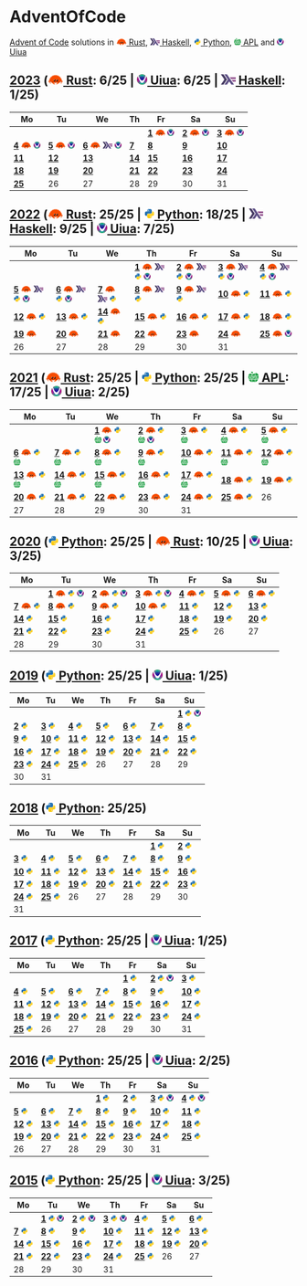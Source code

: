 # AdventOfCode
[Advent of Code](https://adventofcode.com/) solutions in [<img height=12 src=".assets/rs.svg"> Rust](Rust), [<img height=12 src=".assets/hs.svg"> Haskell](Haskell), [<img height=12 src=".assets/py.svg"> Python](Python), [<img height=12 src=".assets/apl.svg"> APL](APL) and [<img height=12 src=".assets/ua.png"> Uiua](Uiua)

## [2023](https://adventofcode.com/2023) ([<img height=18 src=".assets/rs.svg"> Rust](Rust/2023): 6/25 | [<img height=18 src=".assets/ua.png"> Uiua](Uiua/2023): 6/25 | [<img height=18 src=".assets/hs.svg"> Haskell](Haskell/2023): 1/25)
|Mo|Tu|We|Th|Fr|Sa|Su|
|-|-|-|-|-|-|-|
|||||[**1**](https://adventofcode.com/2023/day/1) [<img height=12 src=".assets/rs.svg">](Rust/2023/01.rs "Rust solution for 2023/01") [<img height=12 src=".assets/ua.png">](https://uiua.org/pad?src=JmZ3YSAiLi4vbGliLnVhIiAiTG9hZCDihpAgJnNjIgomaSAiLi4vbGliLnVhIiAiTG9hZCIKCk51bXMg4oaQIHsib25lIiAidHdvIiAidGhyZWUiICJmb3VyIiAiZml2ZSIKICAgICAgICAic2l4IiAic2V2ZW4iICJlaWdodCIgIm5pbmUifQpEaWdpdHMg4oaQICtAMeKHoTkKRmluZCDihpAgLysgw5crMeKHoTkg4omh4oqQ4oyVCkV4dHJhY3Qg4oaQICvDlzEwIOKIqeKKouKKg-KImOKHjCDilr3iiaAwLgoK4o2Y4oqfLysg4oqcKOKKnyDiiKlFeHRyYWN0IOKKg-KGpeKImCDiiKlGaW5kIERpZ2l0cyxOdW1zwqQp4omgQFxuLgo= "Uiua solution for 2023/01")|[**2**](https://adventofcode.com/2023/day/2) [<img height=12 src=".assets/rs.svg">](Rust/2023/02.rs "Rust solution for 2023/02") [<img height=12 src=".assets/ua.png">](https://uiua.org/pad?src=JmZ3YSAiLi4vbGliLnVhIiAiTG9hZCDihpAgJnNjIgomaSAiLi4vbGliLnVhIiAiTG9hZCIKCkNvbG9ycyDihpAgeyJyZWQiICJncmVlbiIgImJsdWUifQpQYXJzZUNvdW50IOKGkCDiipfiiplDb2xvcnMg4oqZ4oqQcGFyc2Ug4o2Y4oqf4oeMIOKKnOKWoeKJoEAgLgpQYXJzZVJvdW5kIOKGkCAvK-KKnCjDl-KsmjDihq_CpDPijZjiippQYXJzZUNvdW50KeKJoEAsLgpQYXJzZUdhbWUg4oaQIOKKnFBhcnNlUm91bmTiiaBAOy4g4oaYKzLiipdAOi4KCuKKnCgv4oalUGFyc2VHYW1lKeKJoEBcbi4K4oipLysg4oqDL8OXKMOXKzHih6Hip7suL8OX4omkMTJfMTNfMTQp4o2JCg== "Uiua solution for 2023/02")|[**3**](https://adventofcode.com/2023/day/3) [<img height=12 src=".assets/rs.svg">](Rust/2023/03.rs "Rust solution for 2023/03") [<img height=12 src=".assets/ua.png">](https://uiua.org/pad?src=JmZ3YSAiLi4vbGliLnVhIiAiTG9hZCDihpAgJnNjIgomaSAiLi4vbGliLnVhIiAiTG9hZCIKCk51bXMg4oaQICgKICDiiIo6K0Aw4oehMTAKICDDl8Ks4qyaMOKGuzBfwq8xLi4KICDDl-KNnOKZrVwrCikKU3ltYm9scyDihpAgw5fiioMo4omgQC4pKD0wTnVtcykKR2VhcnMg4oaQID1AKgpOZWlnaGJvcnMg4oaQIOKJoSjDl-KsmjDihrsp4piHMS0x4oehM18z4oipwqQKQSDihpAgKAogIE5laWdoYm9ycyDiioNTeW1ib2xzIE51bXMKICDiio_iip3ima0v4oalCikKQiDihpAgKAogIE5laWdoYm9ycyDiioNOdW1zIEdlYXJzCiAg4piHMeKNiQogIOKsmjDiiaEo4pa9PTLip7su4pa94omgMC7iip0pCiAg4omhL8OX4omh4oqP4oqZwqQKKQoK4oqDKOKKnOKImOKJoEBcbi4pKOKKgjDiiaFwYXJzZeKZrSByZWdleCAiXFxkKyIpCuKIqS8rIOKKg0IgQQo= "Uiua solution for 2023/03")|
|[**4**](https://adventofcode.com/2023/day/4) [<img height=12 src=".assets/rs.svg">](Rust/2023/04.rs "Rust solution for 2023/04") [<img height=12 src=".assets/ua.png">](https://uiua.org/pad?src=JmZ3YSAiLi4vbGliLnVhIiAiTG9hZCDihpAgJnNjIgomaSAiLi4vbGliLnVhIiAiTG9hZCIKClBhcnNlQ2FyZCDihpAg4oip4oqU4o2Y4oqfIOKKnCjilqHiipxwYXJzZeKJoEAgLiniiaBAfC4g4oaYKzLiipdAOi4KTWF0Y2hlcyDihpAg4qe74pa94oiKLApQb2ludHMg4oaQIOKMiuKBv-KKmTItMQpXaW5NYXRyaXgg4oaQIOKsmjDiiaEo4oqCMeKKguKIqeKGr-KKmSgw4oqZMSkpIOKHoeKnuy7iioIwCkEg4oaQIC8r4omhUG9pbnRzCkIg4oaQIOKKojsg4o2l4oqD4oiYKC8rw5cp4qe7LiDiioPiiJgowqziiqIpIFdpbk1hdHJpeAoK4oqDQiBBIOKKnChNYXRjaGVzIFBhcnNlQ2FyZCniiaBAXG4uCg== "Uiua solution for 2023/04")|[**5**](https://adventofcode.com/2023/day/5) [<img height=12 src=".assets/rs.svg">](Rust/2023/05.rs "Rust solution for 2023/05") [<img height=12 src=".assets/ua.png">](https://uiua.org/pad?src=JmZ3YSAiLi4vbGliLnVhIiAiTG9hZCDihpAgJnNjIgomaSAiLi4vbGliLnVhIiAiTG9hZCIKClBhcnNlU2VlZHMg4oaQIOKJoXBhcnNl4oaYMeKKnOKWoeKJoEAgLuKKlOKKogpQYXJzZVJhbmdlTWFwIOKGkCDijZzijZhb4oqZ4oqZ4oiYXeKKgygtOnzii4XiiJh84ouFKyniipxwYXJzZeKJoEAgLgpQYXJzZU1hcHMg4oaQIOKJoSjilqHiiaHiipBQYXJzZVJhbmdlTWFw4oaYMeKKnOKWoeKJoEBcbi7iipQpIOKGmDEKQ29udGFpbnMg4oaQIOKJjTFfMOKJpApGaW5kUmFuZ2VNYXAg4oaQIOKKouKKmuKKguKKmTEg4omhQ29udGFpbnMg4oqZ4o2c4o2JKOKGmDEpCk1hcE51bSDihpAgK-KKoeKKg0ZpbmRSYW5nZU1hcCjiioLiipkw4oqi4o2JOikKU2VlZFJhbmdlcyDihpAg4o2cKOKNmOKKn-KNiSniioPiiJgrIOKGr8KvMV8yCkludGVyc2VjdCDihpAg4oqf4oqTL-KGpS_ihqfijZziip_ijYkKSXNFbXB0eSDihpAgL-KJpApTcGxpdEF0IOKGkCDiioMo4oan4oqC4oieKSjihqXiioI6wq_iiJ4pCk1hcFNlZWRSYW5nZSDihpAgKAogIMKkK-KKmSjiipniip8gOuKKmUludGVyc2VjdCDiiKlTcGxpdEF0IOKKmSwpIOKNmFviipniipniiJhdOgogIOKIqSjilr3CrOKJoUlzRW1wdHkuKQopCkZsYXRNYXBTZWVkUmFuZ2VzIOKGkCA74oinKOKKg-KLheKImCjiiKniioLiipk6Ok1hcFNlZWRSYW5nZSkpIOKKmeKKmSgu4oavMF8yW10pCk1hcFNlZWRSYW5nZXMg4oaQIOKKguKIpyjiipniioJGbGF0TWFwU2VlZFJhbmdlczopIDriipniipko4oavMF8yW10pCkEg4oaQIC_ihqfiiaEo4oinKE1hcE51bTriipQpOikg4oqZwqQKQiDihpAgL-KGp-KKouKNiSDiiKcoTWFwU2VlZFJhbmdlczriipQpIDpTZWVkUmFuZ2VzCgriioNCIEEg4oqDUGFyc2VTZWVkcyBQYXJzZU1hcHMg4oqc4pahwqzijJUiXG5cbiIuCg== "Uiua solution for 2023/05")|[**6**](https://adventofcode.com/2023/day/6) [<img height=12 src=".assets/rs.svg">](Rust/2023/06.rs "Rust solution for 2023/06") [<img height=12 src=".assets/hs.svg">](Haskell/2023/06.hs "Haskell solution for 2023/06") [<img height=12 src=".assets/ua.png">](https://uiua.org/pad?src=JmZ3YSAiLi4vbGliLnVhIiAiTG9hZCDihpAgJnNjIgomaSAiLi4vbGliLnVhIiAiTG9hZCIKClNvbHZlIOKGkCAoCiAg4o2Y4oqf4oeMCiAgLeKKkyjDlzR84oG_Mi4pCiAg4oqD4oiYKOKMiuKImikKICA94oG_MiwKICAr4oqDLSjil78yKysrMSkKKQoK4oqcKOKKnHBhcnNl4omgQCAu4oaYKzHiipdAOi4p4omgQFxuLgriioMoU29sdmUg4omhLyhwYXJzZeKKguKIqeKNmHBhcnNlKSkgKC_Dl-KJoVNvbHZl4o2JKQo= "Uiua solution for 2023/06")|[**7**](https://adventofcode.com/2023/day/7)|[**8**](https://adventofcode.com/2023/day/8)|[**9**](https://adventofcode.com/2023/day/9)|[**10**](https://adventofcode.com/2023/day/10)|
|[**11**](https://adventofcode.com/2023/day/11)|[**12**](https://adventofcode.com/2023/day/12)|[**13**](https://adventofcode.com/2023/day/13)|[**14**](https://adventofcode.com/2023/day/14)|[**15**](https://adventofcode.com/2023/day/15)|[**16**](https://adventofcode.com/2023/day/16)|[**17**](https://adventofcode.com/2023/day/17)|
|[**18**](https://adventofcode.com/2023/day/18)|[**19**](https://adventofcode.com/2023/day/19)|[**20**](https://adventofcode.com/2023/day/20)|[**21**](https://adventofcode.com/2023/day/21)|[**22**](https://adventofcode.com/2023/day/22)|[**23**](https://adventofcode.com/2023/day/23)|[**24**](https://adventofcode.com/2023/day/24)|
|[**25**](https://adventofcode.com/2023/day/25)|26|27|28|29|30|31|

## [2022](https://adventofcode.com/2022) ([<img height=18 src=".assets/rs.svg"> Rust](Rust/2022): 25/25 | [<img height=18 src=".assets/py.svg"> Python](Python/2022): 18/25 | [<img height=18 src=".assets/hs.svg"> Haskell](Haskell/2022): 9/25 | [<img height=18 src=".assets/ua.png"> Uiua](Uiua/2022): 7/25)
|Mo|Tu|We|Th|Fr|Sa|Su|
|-|-|-|-|-|-|-|
||||[**1**](https://adventofcode.com/2022/day/1) [<img height=12 src=".assets/rs.svg">](Rust/2022/01.rs "Rust solution for 2022/01") [<img height=12 src=".assets/hs.svg">](Haskell/2022/01.hs "Haskell solution for 2022/01") [<img height=12 src=".assets/py.svg">](Python/2022/01.py "Python solution for 2022/01") [<img height=12 src=".assets/ua.png">](https://uiua.org/pad?src=JmZ3YSAiLi4vbGliLnVhIiAiTG9hZCDihpAgJnNjIgomaSAiLi4vbGliLnVhIiAiTG9hZCIKCuKKnCgvK-KKnHBhcnNl4omgQFxuLiniiaEv4oal4perMuKKgjox4omgQFxuLgrihpkz4oqP4o2WLgriioMvK-KKogo= "Uiua solution for 2022/01")|[**2**](https://adventofcode.com/2022/day/2) [<img height=12 src=".assets/rs.svg">](Rust/2022/02.rs "Rust solution for 2022/02") [<img height=12 src=".assets/hs.svg">](Haskell/2022/02.hs "Haskell solution for 2022/02") [<img height=12 src=".assets/py.svg">](Python/2022/02.py "Python solution for 2022/02") [<img height=12 src=".assets/ua.png">](https://uiua.org/pad?src=JmZ3YSAiLi4vbGliLnVhIiAiTG9hZCDihpAgJnNjIgomaSAiLi4vbGliLnVhIiAiTG9hZCIKCuKXvzIzLUBB4oqcKOKKnOKKouKJoEAgLiniiaBAXG4uCgriiKkvKyDiioMo4omhKCsrMeKXvzMrMuKKgy8rKMOXM-KKouKHjCkpKSAo4omhKCsxK8OXM-KXvzMrMeKKgy8tKOKKouKHjCkpKQo= "Uiua solution for 2022/02")|[**3**](https://adventofcode.com/2022/day/3) [<img height=12 src=".assets/rs.svg">](Rust/2022/03.rs "Rust solution for 2022/03") [<img height=12 src=".assets/hs.svg">](Haskell/2022/03.hs "Haskell solution for 2022/03") [<img height=12 src=".assets/py.svg">](Python/2022/03.py "Python solution for 2022/03") [<img height=12 src=".assets/ua.png">](https://uiua.org/pad?src=JmZ3YSAiLi4vbGliLnVhIiAiTG9hZCDihpAgJnNjIgomaSAiLi4vbGliLnVhIiAiTG9hZCIKClByaW9yaXR5IOKGkCAr4oqDKMOXMjY8QGEpKOKXvzMyLUBAKQpJbnRlcnNlY3Qg4oaQIOKKneKWveKKg-KJoeKIiuKImOKKmcKkCgriipwo4pahUHJpb3JpdHkp4omgQFxuLgriipDiioMo4oavwq8xXzMp4omhKOKGrzJfwq8xKQriiKkoLyvijZjCpOKJoeKKkC9JbnRlcnNlY3QpCg== "Uiua solution for 2022/03")|[**4**](https://adventofcode.com/2022/day/4) [<img height=12 src=".assets/rs.svg">](Rust/2022/04.rs "Rust solution for 2022/04") [<img height=12 src=".assets/hs.svg">](Haskell/2022/04.hs "Haskell solution for 2022/04") [<img height=12 src=".assets/py.svg">](Python/2022/04.py "Python solution for 2022/04") [<img height=12 src=".assets/ua.png">](https://uiua.org/pad?src=JmZ3YSAiLi4vbGliLnVhIiAiTG9hZCDihpAgJnNjIgomaSAiLi4vbGliLnVhIiAiTG9hZCIKCuKKnCjiipxwYXJzZcKs4oiKOiIsLSIuKeKJoEBcbi4KCuKIqS8rIOKKgyjiiaEo4oan4oipL-KJpCDiioMo4oqPMV8yKSjiio8zXzApKSkgKOKJoSjihqXiiKko4omN4oehNOKNjykg4oqDKOKKjzBfMl8zXzEpKOKKjzJfMF8xXzMpKSkK "Uiua solution for 2022/04")|
|[**5**](https://adventofcode.com/2022/day/5) [<img height=12 src=".assets/rs.svg">](Rust/2022/05.rs "Rust solution for 2022/05") [<img height=12 src=".assets/hs.svg">](Haskell/2022/05.hs "Haskell solution for 2022/05") [<img height=12 src=".assets/py.svg">](Python/2022/05.py "Python solution for 2022/05") [<img height=12 src=".assets/ua.png">](https://uiua.org/pad?src=JmZ3YSAiLi4vbGliLnVhIiAiTG9hZCDihpAgJnNjIgomaSAiLi4vbGliLnVhIiAiTG9hZCIKClBhcnNlU3RlcCDihpAgKAogIHJlZ2V4ICJtb3ZlIChcXGQrKSBmcm9tIChcXGQrKSB0byAoXFxkKykiCiAgLTBfMV8xIOKJoeKKkHBhcnNl4oaYMeKKogopCkV4ZWNTdGVwISDihpAgKAogIOKKgyjihpgx4oqZ4oiYKeKKogogIOKNnCjijZjiip_iio8pKOKIqeKWoSDijZziiKnihpkoOl4xKSDiioPii4Xii4XiiJjiipkoMOKImCkg4oip4oqUKQopCgriiKko4omgQFxuLuKKlCkg4o2Y4oqf4oqc4pahwqzijJUiXG5cbiIuCuKKkyjiipziiJh84oqcUGFyc2VTdGVwKQrijZzih4wo4oaYMSkK4pa94oavwqTip7ssMF8xXzBfMOKNiQo64oqQ4omhKOKWveKJoEAgLikKCuKKg-KIp0V4ZWNTdGVwIeKImOKIp0V4ZWNTdGVwIeKHjAriiKkoJnDiiaHiiqIpCg== "Uiua solution for 2022/05")|[**6**](https://adventofcode.com/2022/day/6) [<img height=12 src=".assets/rs.svg">](Rust/2022/06.rs "Rust solution for 2022/06") [<img height=12 src=".assets/hs.svg">](Haskell/2022/06.hs "Haskell solution for 2022/06") [<img height=12 src=".assets/py.svg">](Python/2022/06.py "Python solution for 2022/06") [<img height=12 src=".assets/ua.png">](https://uiua.org/pad?src=JmZ3YSAiLi4vbGliLnVhIiAiTG9hZCDihpAgJnNjIgomaSAiLi4vbGliLnVhIiAiTG9hZCIKCuKIqSgr4oqZ4oqXLjriiaEo4qe74oqdKeKXqyw6KSAxNCw0Cg== "Uiua solution for 2022/06")|[**7**](https://adventofcode.com/2022/day/7) [<img height=12 src=".assets/rs.svg">](Rust/2022/07.rs "Rust solution for 2022/07") [<img height=12 src=".assets/hs.svg">](Haskell/2022/07.hs "Haskell solution for 2022/07") [<img height=12 src=".assets/py.svg">](Python/2022/07.py "Python solution for 2022/07")|[**8**](https://adventofcode.com/2022/day/8) [<img height=12 src=".assets/rs.svg">](Rust/2022/08.rs "Rust solution for 2022/08") [<img height=12 src=".assets/hs.svg">](Haskell/2022/08.hs "Haskell solution for 2022/08") [<img height=12 src=".assets/py.svg">](Python/2022/08.py "Python solution for 2022/08")|[**9**](https://adventofcode.com/2022/day/9) [<img height=12 src=".assets/rs.svg">](Rust/2022/09.rs "Rust solution for 2022/09") [<img height=12 src=".assets/hs.svg">](Haskell/2022/09.hs "Haskell solution for 2022/09") [<img height=12 src=".assets/py.svg">](Python/2022/09.py "Python solution for 2022/09")|[**10**](https://adventofcode.com/2022/day/10) [<img height=12 src=".assets/rs.svg">](Rust/2022/10.rs "Rust solution for 2022/10") [<img height=12 src=".assets/py.svg">](Python/2022/10.py "Python solution for 2022/10")|[**11**](https://adventofcode.com/2022/day/11) [<img height=12 src=".assets/rs.svg">](Rust/2022/11.rs "Rust solution for 2022/11") [<img height=12 src=".assets/py.svg">](Python/2022/11.py "Python solution for 2022/11")|
|[**12**](https://adventofcode.com/2022/day/12) [<img height=12 src=".assets/rs.svg">](Rust/2022/12.rs "Rust solution for 2022/12") [<img height=12 src=".assets/py.svg">](Python/2022/12.py "Python solution for 2022/12")|[**13**](https://adventofcode.com/2022/day/13) [<img height=12 src=".assets/rs.svg">](Rust/2022/13.rs "Rust solution for 2022/13") [<img height=12 src=".assets/py.svg">](Python/2022/13.py "Python solution for 2022/13")|[**14**](https://adventofcode.com/2022/day/14) [<img height=12 src=".assets/rs.svg">](Rust/2022/14.rs "Rust solution for 2022/14") [<img height=12 src=".assets/py.svg">](Python/2022/14.py "Python solution for 2022/14")|[**15**](https://adventofcode.com/2022/day/15) [<img height=12 src=".assets/rs.svg">](Rust/2022/15.rs "Rust solution for 2022/15") [<img height=12 src=".assets/py.svg">](Python/2022/15.py "Python solution for 2022/15")|[**16**](https://adventofcode.com/2022/day/16) [<img height=12 src=".assets/rs.svg">](Rust/2022/16.rs "Rust solution for 2022/16") [<img height=12 src=".assets/py.svg">](Python/2022/16.py "Python solution for 2022/16")|[**17**](https://adventofcode.com/2022/day/17) [<img height=12 src=".assets/rs.svg">](Rust/2022/17.rs "Rust solution for 2022/17") [<img height=12 src=".assets/py.svg">](Python/2022/17.py "Python solution for 2022/17")|[**18**](https://adventofcode.com/2022/day/18) [<img height=12 src=".assets/rs.svg">](Rust/2022/18.rs "Rust solution for 2022/18") [<img height=12 src=".assets/py.svg">](Python/2022/18.py "Python solution for 2022/18")|
|[**19**](https://adventofcode.com/2022/day/19) [<img height=12 src=".assets/rs.svg">](Rust/2022/19.rs "Rust solution for 2022/19")|[**20**](https://adventofcode.com/2022/day/20) [<img height=12 src=".assets/rs.svg">](Rust/2022/20.rs "Rust solution for 2022/20")|[**21**](https://adventofcode.com/2022/day/21) [<img height=12 src=".assets/rs.svg">](Rust/2022/21.rs "Rust solution for 2022/21")|[**22**](https://adventofcode.com/2022/day/22) [<img height=12 src=".assets/rs.svg">](Rust/2022/22.rs "Rust solution for 2022/22")|[**23**](https://adventofcode.com/2022/day/23) [<img height=12 src=".assets/rs.svg">](Rust/2022/23.rs "Rust solution for 2022/23")|[**24**](https://adventofcode.com/2022/day/24) [<img height=12 src=".assets/rs.svg">](Rust/2022/24.rs "Rust solution for 2022/24")|[**25**](https://adventofcode.com/2022/day/25) [<img height=12 src=".assets/rs.svg">](Rust/2022/25.rs "Rust solution for 2022/25") [<img height=12 src=".assets/ua.png">](https://uiua.org/pad?src=JmZ3YSAiLi4vbGliLnVhIiAiTG9hZCDihpAgJnNjIgomaSAiLi4vbGliLnVhIiAiTG9hZCIKCuKKnOKWoeKJoEBcbi4KCi8r4omhKC8rw5figb86NeKHjOKHoeKnuy4tMuKKlzoiPS0wMTIi4oqUKQomcCA74o2iKOKMisO3NeKKmeKKgjriio86Ij0tMDEyIuKXvzUuKzIpKOKJoDApOiIiCg== "Uiua solution for 2022/25")|
|26|27|28|29|30|31||

## [2021](https://adventofcode.com/2021) ([<img height=18 src=".assets/rs.svg"> Rust](Rust/2021): 25/25 | [<img height=18 src=".assets/py.svg"> Python](Python/2021): 25/25 | [<img height=18 src=".assets/apl.svg"> APL](APL/2021): 17/25 | [<img height=18 src=".assets/ua.png"> Uiua](Uiua/2021): 2/25)
|Mo|Tu|We|Th|Fr|Sa|Su|
|-|-|-|-|-|-|-|
|||[**1**](https://adventofcode.com/2021/day/1) [<img height=12 src=".assets/rs.svg">](Rust/2021/01.rs "Rust solution for 2021/01") [<img height=12 src=".assets/py.svg">](Python/2021/01.py "Python solution for 2021/01") [<img height=12 src=".assets/apl.svg">](APL/2021/01.apl "APL solution for 2021/01") [<img height=12 src=".assets/ua.png">](https://uiua.org/pad?src=JmZ3YSAiLi4vbGliLnVhIiAiTG9hZCDihpAgJnNjIgomaSAiLi4vbGliLnVhIiAiTG9hZCIKCuKKnHBhcnNl4omgQFxuLgriiKkoLyviiaEvPuKXqzIp4omhLyvil6szLgo= "Uiua solution for 2021/01")|[**2**](https://adventofcode.com/2021/day/2) [<img height=12 src=".assets/rs.svg">](Rust/2021/02.rs "Rust solution for 2021/02") [<img height=12 src=".assets/py.svg">](Python/2021/02.py "Python solution for 2021/02") [<img height=12 src=".assets/apl.svg">](APL/2021/02.apl "APL solution for 2021/02") [<img height=12 src=".assets/ua.png">](https://uiua.org/pad?src=JmZ3YSAiLi4vbGliLnVhIiAiTG9hZCDihpAgJnNjIgomaSAiLi4vbGliLnVhIiAiTG9hZCIKCuKKnCjiioLiioMo4oqX4oqZInVmZCLiiqLiipTiiqIpKHBhcnNl4oqU4oqi4oeMKeKKnOKWoeKJoEAgLiniiaBAXG4uCgriiKkow5fiiKkvKykg4oqDKMOXLFwrKeKKmeKImCDiiKnDl-KKmSziioMtPTHiiKniiqLijZzih4wu4o2JCg== "Uiua solution for 2021/02")|[**3**](https://adventofcode.com/2021/day/3) [<img height=12 src=".assets/rs.svg">](Rust/2021/03.rs "Rust solution for 2021/03") [<img height=12 src=".assets/py.svg">](Python/2021/03.py "Python solution for 2021/03") [<img height=12 src=".assets/apl.svg">](APL/2021/03.apl "APL solution for 2021/03")|[**4**](https://adventofcode.com/2021/day/4) [<img height=12 src=".assets/rs.svg">](Rust/2021/04.rs "Rust solution for 2021/04") [<img height=12 src=".assets/py.svg">](Python/2021/04.py "Python solution for 2021/04") [<img height=12 src=".assets/apl.svg">](APL/2021/04.apl "APL solution for 2021/04")|[**5**](https://adventofcode.com/2021/day/5) [<img height=12 src=".assets/rs.svg">](Rust/2021/05.rs "Rust solution for 2021/05") [<img height=12 src=".assets/py.svg">](Python/2021/05.py "Python solution for 2021/05") [<img height=12 src=".assets/apl.svg">](APL/2021/05.apl "APL solution for 2021/05")|
|[**6**](https://adventofcode.com/2021/day/6) [<img height=12 src=".assets/rs.svg">](Rust/2021/06.rs "Rust solution for 2021/06") [<img height=12 src=".assets/py.svg">](Python/2021/06.py "Python solution for 2021/06") [<img height=12 src=".assets/apl.svg">](APL/2021/06.apl "APL solution for 2021/06")|[**7**](https://adventofcode.com/2021/day/7) [<img height=12 src=".assets/rs.svg">](Rust/2021/07.rs "Rust solution for 2021/07") [<img height=12 src=".assets/py.svg">](Python/2021/07.py "Python solution for 2021/07") [<img height=12 src=".assets/apl.svg">](APL/2021/07.apl "APL solution for 2021/07")|[**8**](https://adventofcode.com/2021/day/8) [<img height=12 src=".assets/rs.svg">](Rust/2021/08.rs "Rust solution for 2021/08") [<img height=12 src=".assets/py.svg">](Python/2021/08.py "Python solution for 2021/08") [<img height=12 src=".assets/apl.svg">](APL/2021/08.apl "APL solution for 2021/08")|[**9**](https://adventofcode.com/2021/day/9) [<img height=12 src=".assets/rs.svg">](Rust/2021/09.rs "Rust solution for 2021/09") [<img height=12 src=".assets/py.svg">](Python/2021/09.py "Python solution for 2021/09") [<img height=12 src=".assets/apl.svg">](APL/2021/09.apl "APL solution for 2021/09")|[**10**](https://adventofcode.com/2021/day/10) [<img height=12 src=".assets/rs.svg">](Rust/2021/10.rs "Rust solution for 2021/10") [<img height=12 src=".assets/py.svg">](Python/2021/10.py "Python solution for 2021/10") [<img height=12 src=".assets/apl.svg">](APL/2021/10.apl "APL solution for 2021/10")|[**11**](https://adventofcode.com/2021/day/11) [<img height=12 src=".assets/rs.svg">](Rust/2021/11.rs "Rust solution for 2021/11") [<img height=12 src=".assets/py.svg">](Python/2021/11.py "Python solution for 2021/11") [<img height=12 src=".assets/apl.svg">](APL/2021/11.apl "APL solution for 2021/11")|[**12**](https://adventofcode.com/2021/day/12) [<img height=12 src=".assets/rs.svg">](Rust/2021/12.rs "Rust solution for 2021/12") [<img height=12 src=".assets/py.svg">](Python/2021/12.py "Python solution for 2021/12") [<img height=12 src=".assets/apl.svg">](APL/2021/12.apl "APL solution for 2021/12")|
|[**13**](https://adventofcode.com/2021/day/13) [<img height=12 src=".assets/rs.svg">](Rust/2021/13.rs "Rust solution for 2021/13") [<img height=12 src=".assets/py.svg">](Python/2021/13.py "Python solution for 2021/13") [<img height=12 src=".assets/apl.svg">](APL/2021/13.apl "APL solution for 2021/13")|[**14**](https://adventofcode.com/2021/day/14) [<img height=12 src=".assets/rs.svg">](Rust/2021/14.rs "Rust solution for 2021/14") [<img height=12 src=".assets/py.svg">](Python/2021/14.py "Python solution for 2021/14") [<img height=12 src=".assets/apl.svg">](APL/2021/14.apl "APL solution for 2021/14")|[**15**](https://adventofcode.com/2021/day/15) [<img height=12 src=".assets/rs.svg">](Rust/2021/15.rs "Rust solution for 2021/15") [<img height=12 src=".assets/py.svg">](Python/2021/15.py "Python solution for 2021/15") [<img height=12 src=".assets/apl.svg">](APL/2021/15.apl "APL solution for 2021/15")|[**16**](https://adventofcode.com/2021/day/16) [<img height=12 src=".assets/rs.svg">](Rust/2021/16.rs "Rust solution for 2021/16") [<img height=12 src=".assets/py.svg">](Python/2021/16.py "Python solution for 2021/16") [<img height=12 src=".assets/apl.svg">](APL/2021/16.apl "APL solution for 2021/16")|[**17**](https://adventofcode.com/2021/day/17) [<img height=12 src=".assets/rs.svg">](Rust/2021/17.rs "Rust solution for 2021/17") [<img height=12 src=".assets/py.svg">](Python/2021/17.py "Python solution for 2021/17") [<img height=12 src=".assets/apl.svg">](APL/2021/17.apl "APL solution for 2021/17")|[**18**](https://adventofcode.com/2021/day/18) [<img height=12 src=".assets/rs.svg">](Rust/2021/18.rs "Rust solution for 2021/18") [<img height=12 src=".assets/py.svg">](Python/2021/18.py "Python solution for 2021/18")|[**19**](https://adventofcode.com/2021/day/19) [<img height=12 src=".assets/rs.svg">](Rust/2021/19.rs "Rust solution for 2021/19") [<img height=12 src=".assets/py.svg">](Python/2021/19.py "Python solution for 2021/19")|
|[**20**](https://adventofcode.com/2021/day/20) [<img height=12 src=".assets/rs.svg">](Rust/2021/20.rs "Rust solution for 2021/20") [<img height=12 src=".assets/py.svg">](Python/2021/20.py "Python solution for 2021/20")|[**21**](https://adventofcode.com/2021/day/21) [<img height=12 src=".assets/rs.svg">](Rust/2021/21.rs "Rust solution for 2021/21") [<img height=12 src=".assets/py.svg">](Python/2021/21.py "Python solution for 2021/21")|[**22**](https://adventofcode.com/2021/day/22) [<img height=12 src=".assets/rs.svg">](Rust/2021/22.rs "Rust solution for 2021/22") [<img height=12 src=".assets/py.svg">](Python/2021/22.py "Python solution for 2021/22")|[**23**](https://adventofcode.com/2021/day/23) [<img height=12 src=".assets/rs.svg">](Rust/2021/23.rs "Rust solution for 2021/23") [<img height=12 src=".assets/py.svg">](Python/2021/23.py "Python solution for 2021/23")|[**24**](https://adventofcode.com/2021/day/24) [<img height=12 src=".assets/rs.svg">](Rust/2021/24.rs "Rust solution for 2021/24") [<img height=12 src=".assets/py.svg">](Python/2021/24.py "Python solution for 2021/24")|[**25**](https://adventofcode.com/2021/day/25) [<img height=12 src=".assets/rs.svg">](Rust/2021/25.rs "Rust solution for 2021/25") [<img height=12 src=".assets/py.svg">](Python/2021/25.py "Python solution for 2021/25")|26|
|27|28|29|30|31|||

## [2020](https://adventofcode.com/2020) ([<img height=18 src=".assets/py.svg"> Python](Python/2020): 25/25 | [<img height=18 src=".assets/rs.svg"> Rust](Rust/2020): 10/25 | [<img height=18 src=".assets/ua.png"> Uiua](Uiua/2020): 3/25)
|Mo|Tu|We|Th|Fr|Sa|Su|
|-|-|-|-|-|-|-|
||[**1**](https://adventofcode.com/2020/day/1) [<img height=12 src=".assets/rs.svg">](Rust/2020/01.rs "Rust solution for 2020/01") [<img height=12 src=".assets/py.svg">](Python/2020/01.py "Python solution for 2020/01") [<img height=12 src=".assets/ua.png">](https://uiua.org/pad?src=JmZ3YSAiLi4vbGliLnVhIiAiTG9hZCDihpAgJnNjIgomaSAiLi4vbGliLnVhIiAiTG9hZCIKCuKKnHBhcnNl4omgQFxuLgoK4oipKC_Dl-KWveKIiizima0tOjIwMjAp4oqeKy4uLi4K "Uiua solution for 2020/01")|[**2**](https://adventofcode.com/2020/day/2) [<img height=12 src=".assets/rs.svg">](Rust/2020/02.rs "Rust solution for 2020/02") [<img height=12 src=".assets/py.svg">](Python/2020/02.py "Python solution for 2020/02") [<img height=12 src=".assets/ua.png">](https://uiua.org/pad?src=JmZ3YSAiLi4vbGliLnVhIiAiTG9hZCDihpAgJnNjIgomaSAiLi4vbGliLnVhIiAiTG9hZCIKCuKKnCjiioIg4omh4oqQcGFyc2Ug4oqD4oaZ4oaYMiDiipzilqHCrOKIiuKKmSIgLToiLiniiaBAXG4uCgriiKkvKyDiiaHiioMoCiAg4omg4oipPeKKmSgs4oqZKOKKouKKjzIpKeKIqeKKj-KKmSziiKkoLTHiipTiio8pMCwxOuKKlOKKjzMuLgp8IMOX4oqT4oml4omk4oqZLOKIqSjiipTiio8pMCwxOiAvK-KMleKIqSjiipTiio8pMiwzLgopCg== "Uiua solution for 2020/02")|[**3**](https://adventofcode.com/2020/day/3) [<img height=12 src=".assets/rs.svg">](Rust/2020/03.rs "Rust solution for 2020/03") [<img height=12 src=".assets/py.svg">](Python/2020/03.py "Python solution for 2020/03") [<img height=12 src=".assets/ua.png">](https://uiua.org/pad?src=JmZ3YSAiLi4vbGliLnVhIiAiTG9hZCDihpAgJnNjIgomaSAiLi4vbGliLnVhIiAiTG9hZCIKCj1AI-KKnOKImOKJoEBcbi4KCuKIqSgvw5fiiaEoLyviiqHiiaHil7_CpOKWsyzijYniiaHDl8Kk4oeh4oyIw7fiiqIs4qe7LCniipnCpCkgWzFfMSAxXzMgMV81IDFfNyAyXzFdLFsxXzNdCg== "Uiua solution for 2020/03")|[**4**](https://adventofcode.com/2020/day/4) [<img height=12 src=".assets/rs.svg">](Rust/2020/04.rs "Rust solution for 2020/04") [<img height=12 src=".assets/py.svg">](Python/2020/04.py "Python solution for 2020/04")|[**5**](https://adventofcode.com/2020/day/5) [<img height=12 src=".assets/rs.svg">](Rust/2020/05.rs "Rust solution for 2020/05") [<img height=12 src=".assets/py.svg">](Python/2020/05.py "Python solution for 2020/05")|[**6**](https://adventofcode.com/2020/day/6) [<img height=12 src=".assets/rs.svg">](Rust/2020/06.rs "Rust solution for 2020/06") [<img height=12 src=".assets/py.svg">](Python/2020/06.py "Python solution for 2020/06")|
|[**7**](https://adventofcode.com/2020/day/7) [<img height=12 src=".assets/rs.svg">](Rust/2020/07.rs "Rust solution for 2020/07") [<img height=12 src=".assets/py.svg">](Python/2020/07.py "Python solution for 2020/07")|[**8**](https://adventofcode.com/2020/day/8) [<img height=12 src=".assets/rs.svg">](Rust/2020/08.rs "Rust solution for 2020/08") [<img height=12 src=".assets/py.svg">](Python/2020/08.py "Python solution for 2020/08")|[**9**](https://adventofcode.com/2020/day/9) [<img height=12 src=".assets/rs.svg">](Rust/2020/09.rs "Rust solution for 2020/09") [<img height=12 src=".assets/py.svg">](Python/2020/09.py "Python solution for 2020/09")|[**10**](https://adventofcode.com/2020/day/10) [<img height=12 src=".assets/rs.svg">](Rust/2020/10.rs "Rust solution for 2020/10") [<img height=12 src=".assets/py.svg">](Python/2020/10.py "Python solution for 2020/10")|[**11**](https://adventofcode.com/2020/day/11) [<img height=12 src=".assets/py.svg">](Python/2020/11.py "Python solution for 2020/11")|[**12**](https://adventofcode.com/2020/day/12) [<img height=12 src=".assets/py.svg">](Python/2020/12.py "Python solution for 2020/12")|[**13**](https://adventofcode.com/2020/day/13) [<img height=12 src=".assets/py.svg">](Python/2020/13.py "Python solution for 2020/13")|
|[**14**](https://adventofcode.com/2020/day/14) [<img height=12 src=".assets/py.svg">](Python/2020/14.py "Python solution for 2020/14")|[**15**](https://adventofcode.com/2020/day/15) [<img height=12 src=".assets/py.svg">](Python/2020/15.py "Python solution for 2020/15")|[**16**](https://adventofcode.com/2020/day/16) [<img height=12 src=".assets/py.svg">](Python/2020/16.py "Python solution for 2020/16")|[**17**](https://adventofcode.com/2020/day/17) [<img height=12 src=".assets/py.svg">](Python/2020/17.py "Python solution for 2020/17")|[**18**](https://adventofcode.com/2020/day/18) [<img height=12 src=".assets/py.svg">](Python/2020/18.py "Python solution for 2020/18")|[**19**](https://adventofcode.com/2020/day/19) [<img height=12 src=".assets/py.svg">](Python/2020/19.py "Python solution for 2020/19")|[**20**](https://adventofcode.com/2020/day/20) [<img height=12 src=".assets/py.svg">](Python/2020/20.py "Python solution for 2020/20")|
|[**21**](https://adventofcode.com/2020/day/21) [<img height=12 src=".assets/py.svg">](Python/2020/21.py "Python solution for 2020/21")|[**22**](https://adventofcode.com/2020/day/22) [<img height=12 src=".assets/py.svg">](Python/2020/22.py "Python solution for 2020/22")|[**23**](https://adventofcode.com/2020/day/23) [<img height=12 src=".assets/py.svg">](Python/2020/23.py "Python solution for 2020/23")|[**24**](https://adventofcode.com/2020/day/24) [<img height=12 src=".assets/py.svg">](Python/2020/24.py "Python solution for 2020/24")|[**25**](https://adventofcode.com/2020/day/25) [<img height=12 src=".assets/py.svg">](Python/2020/25.py "Python solution for 2020/25")|26|27|
|28|29|30|31||||

## [2019](https://adventofcode.com/2019) ([<img height=18 src=".assets/py.svg"> Python](Python/2019): 25/25 | [<img height=18 src=".assets/ua.png"> Uiua](Uiua/2019): 1/25)
|Mo|Tu|We|Th|Fr|Sa|Su|
|-|-|-|-|-|-|-|
|||||||[**1**](https://adventofcode.com/2019/day/1) [<img height=12 src=".assets/py.svg">](Python/2019/01.py "Python solution for 2019/01") [<img height=12 src=".assets/ua.png">](https://uiua.org/pad?src=JmZ3YSAiLi4vbGliLnVhIiAiTG9hZCDihpAgJnNjIgomaSAiLi4vbGliLnVhIiAiTG9hZCIKCuKKnHBhcnNl4omgQFxuLgoK4oipLysg4oqD4omhKDvijaLiioPiiJgrKD4wLiAtMuKMisO3MykuKeKImCAtMuKMisO3Mwo= "Uiua solution for 2019/01")|
|[**2**](https://adventofcode.com/2019/day/2) [<img height=12 src=".assets/py.svg">](Python/2019/02.py "Python solution for 2019/02")|[**3**](https://adventofcode.com/2019/day/3) [<img height=12 src=".assets/py.svg">](Python/2019/03.py "Python solution for 2019/03")|[**4**](https://adventofcode.com/2019/day/4) [<img height=12 src=".assets/py.svg">](Python/2019/04.py "Python solution for 2019/04")|[**5**](https://adventofcode.com/2019/day/5) [<img height=12 src=".assets/py.svg">](Python/2019/05.py "Python solution for 2019/05")|[**6**](https://adventofcode.com/2019/day/6) [<img height=12 src=".assets/py.svg">](Python/2019/06.py "Python solution for 2019/06")|[**7**](https://adventofcode.com/2019/day/7) [<img height=12 src=".assets/py.svg">](Python/2019/07.py "Python solution for 2019/07")|[**8**](https://adventofcode.com/2019/day/8) [<img height=12 src=".assets/py.svg">](Python/2019/08.py "Python solution for 2019/08")|
|[**9**](https://adventofcode.com/2019/day/9) [<img height=12 src=".assets/py.svg">](Python/2019/09.py "Python solution for 2019/09")|[**10**](https://adventofcode.com/2019/day/10) [<img height=12 src=".assets/py.svg">](Python/2019/10.py "Python solution for 2019/10")|[**11**](https://adventofcode.com/2019/day/11) [<img height=12 src=".assets/py.svg">](Python/2019/11.py "Python solution for 2019/11")|[**12**](https://adventofcode.com/2019/day/12) [<img height=12 src=".assets/py.svg">](Python/2019/12.py "Python solution for 2019/12")|[**13**](https://adventofcode.com/2019/day/13) [<img height=12 src=".assets/py.svg">](Python/2019/13.py "Python solution for 2019/13")|[**14**](https://adventofcode.com/2019/day/14) [<img height=12 src=".assets/py.svg">](Python/2019/14.py "Python solution for 2019/14")|[**15**](https://adventofcode.com/2019/day/15) [<img height=12 src=".assets/py.svg">](Python/2019/15.py "Python solution for 2019/15")|
|[**16**](https://adventofcode.com/2019/day/16) [<img height=12 src=".assets/py.svg">](Python/2019/16.py "Python solution for 2019/16")|[**17**](https://adventofcode.com/2019/day/17) [<img height=12 src=".assets/py.svg">](Python/2019/17.py "Python solution for 2019/17")|[**18**](https://adventofcode.com/2019/day/18) [<img height=12 src=".assets/py.svg">](Python/2019/18.py "Python solution for 2019/18")|[**19**](https://adventofcode.com/2019/day/19) [<img height=12 src=".assets/py.svg">](Python/2019/19.py "Python solution for 2019/19")|[**20**](https://adventofcode.com/2019/day/20) [<img height=12 src=".assets/py.svg">](Python/2019/20.py "Python solution for 2019/20")|[**21**](https://adventofcode.com/2019/day/21) [<img height=12 src=".assets/py.svg">](Python/2019/21.py "Python solution for 2019/21")|[**22**](https://adventofcode.com/2019/day/22) [<img height=12 src=".assets/py.svg">](Python/2019/22.py "Python solution for 2019/22")|
|[**23**](https://adventofcode.com/2019/day/23) [<img height=12 src=".assets/py.svg">](Python/2019/23.py "Python solution for 2019/23")|[**24**](https://adventofcode.com/2019/day/24) [<img height=12 src=".assets/py.svg">](Python/2019/24.py "Python solution for 2019/24")|[**25**](https://adventofcode.com/2019/day/25) [<img height=12 src=".assets/py.svg">](Python/2019/25.py "Python solution for 2019/25")|26|27|28|29|
|30|31||||||

## [2018](https://adventofcode.com/2018) ([<img height=18 src=".assets/py.svg"> Python](Python/2018): 25/25)
|Mo|Tu|We|Th|Fr|Sa|Su|
|-|-|-|-|-|-|-|
||||||[**1**](https://adventofcode.com/2018/day/1) [<img height=12 src=".assets/py.svg">](Python/2018/01.py "Python solution for 2018/01")|[**2**](https://adventofcode.com/2018/day/2) [<img height=12 src=".assets/py.svg">](Python/2018/02.py "Python solution for 2018/02")|
|[**3**](https://adventofcode.com/2018/day/3) [<img height=12 src=".assets/py.svg">](Python/2018/03.py "Python solution for 2018/03")|[**4**](https://adventofcode.com/2018/day/4) [<img height=12 src=".assets/py.svg">](Python/2018/04.py "Python solution for 2018/04")|[**5**](https://adventofcode.com/2018/day/5) [<img height=12 src=".assets/py.svg">](Python/2018/05.py "Python solution for 2018/05")|[**6**](https://adventofcode.com/2018/day/6) [<img height=12 src=".assets/py.svg">](Python/2018/06.py "Python solution for 2018/06")|[**7**](https://adventofcode.com/2018/day/7) [<img height=12 src=".assets/py.svg">](Python/2018/07.py "Python solution for 2018/07")|[**8**](https://adventofcode.com/2018/day/8) [<img height=12 src=".assets/py.svg">](Python/2018/08.py "Python solution for 2018/08")|[**9**](https://adventofcode.com/2018/day/9) [<img height=12 src=".assets/py.svg">](Python/2018/09.py "Python solution for 2018/09")|
|[**10**](https://adventofcode.com/2018/day/10) [<img height=12 src=".assets/py.svg">](Python/2018/10.py "Python solution for 2018/10")|[**11**](https://adventofcode.com/2018/day/11) [<img height=12 src=".assets/py.svg">](Python/2018/11.py "Python solution for 2018/11")|[**12**](https://adventofcode.com/2018/day/12) [<img height=12 src=".assets/py.svg">](Python/2018/12.py "Python solution for 2018/12")|[**13**](https://adventofcode.com/2018/day/13) [<img height=12 src=".assets/py.svg">](Python/2018/13.py "Python solution for 2018/13")|[**14**](https://adventofcode.com/2018/day/14) [<img height=12 src=".assets/py.svg">](Python/2018/14.py "Python solution for 2018/14")|[**15**](https://adventofcode.com/2018/day/15) [<img height=12 src=".assets/py.svg">](Python/2018/15.py "Python solution for 2018/15")|[**16**](https://adventofcode.com/2018/day/16) [<img height=12 src=".assets/py.svg">](Python/2018/16.py "Python solution for 2018/16")|
|[**17**](https://adventofcode.com/2018/day/17) [<img height=12 src=".assets/py.svg">](Python/2018/17.py "Python solution for 2018/17")|[**18**](https://adventofcode.com/2018/day/18) [<img height=12 src=".assets/py.svg">](Python/2018/18.py "Python solution for 2018/18")|[**19**](https://adventofcode.com/2018/day/19) [<img height=12 src=".assets/py.svg">](Python/2018/19.py "Python solution for 2018/19")|[**20**](https://adventofcode.com/2018/day/20) [<img height=12 src=".assets/py.svg">](Python/2018/20.py "Python solution for 2018/20")|[**21**](https://adventofcode.com/2018/day/21) [<img height=12 src=".assets/py.svg">](Python/2018/21.py "Python solution for 2018/21")|[**22**](https://adventofcode.com/2018/day/22) [<img height=12 src=".assets/py.svg">](Python/2018/22.py "Python solution for 2018/22")|[**23**](https://adventofcode.com/2018/day/23) [<img height=12 src=".assets/py.svg">](Python/2018/23.py "Python solution for 2018/23")|
|[**24**](https://adventofcode.com/2018/day/24) [<img height=12 src=".assets/py.svg">](Python/2018/24.py "Python solution for 2018/24")|[**25**](https://adventofcode.com/2018/day/25) [<img height=12 src=".assets/py.svg">](Python/2018/25.py "Python solution for 2018/25")|26|27|28|29|30|
|31|||||||

## [2017](https://adventofcode.com/2017) ([<img height=18 src=".assets/py.svg"> Python](Python/2017): 25/25 | [<img height=18 src=".assets/ua.png"> Uiua](Uiua/2017): 1/25)
|Mo|Tu|We|Th|Fr|Sa|Su|
|-|-|-|-|-|-|-|
|||||[**1**](https://adventofcode.com/2017/day/1) [<img height=12 src=".assets/py.svg">](Python/2017/01.py "Python solution for 2017/01")|[**2**](https://adventofcode.com/2017/day/2) [<img height=12 src=".assets/py.svg">](Python/2017/02.py "Python solution for 2017/02") [<img height=12 src=".assets/ua.png">](https://uiua.org/pad?src=JmZ3YSAiLi4vbGliLnVhIiAiTG9hZCDihpAgJnNjIgomaSAiLi4vbGliLnVhIiAiTG9hZCIKCuKKnCjilqHiipxwYXJzZcKs4oiK4oqZIiBcdCIuKeKJoEBcbi4KCuKIqS8rIOKJoSjiioMo4oqi4oeM4oqd4pa94oip4pmtPTDiip7iioPil7_Dty4pKC3iioMv4oanL-KGpSkg4oqUKQo= "Uiua solution for 2017/02")|[**3**](https://adventofcode.com/2017/day/3) [<img height=12 src=".assets/py.svg">](Python/2017/03.py "Python solution for 2017/03")|
|[**4**](https://adventofcode.com/2017/day/4) [<img height=12 src=".assets/py.svg">](Python/2017/04.py "Python solution for 2017/04")|[**5**](https://adventofcode.com/2017/day/5) [<img height=12 src=".assets/py.svg">](Python/2017/05.py "Python solution for 2017/05")|[**6**](https://adventofcode.com/2017/day/6) [<img height=12 src=".assets/py.svg">](Python/2017/06.py "Python solution for 2017/06")|[**7**](https://adventofcode.com/2017/day/7) [<img height=12 src=".assets/py.svg">](Python/2017/07.py "Python solution for 2017/07")|[**8**](https://adventofcode.com/2017/day/8) [<img height=12 src=".assets/py.svg">](Python/2017/08.py "Python solution for 2017/08")|[**9**](https://adventofcode.com/2017/day/9) [<img height=12 src=".assets/py.svg">](Python/2017/09.py "Python solution for 2017/09")|[**10**](https://adventofcode.com/2017/day/10) [<img height=12 src=".assets/py.svg">](Python/2017/10.py "Python solution for 2017/10")|
|[**11**](https://adventofcode.com/2017/day/11) [<img height=12 src=".assets/py.svg">](Python/2017/11.py "Python solution for 2017/11")|[**12**](https://adventofcode.com/2017/day/12) [<img height=12 src=".assets/py.svg">](Python/2017/12.py "Python solution for 2017/12")|[**13**](https://adventofcode.com/2017/day/13) [<img height=12 src=".assets/py.svg">](Python/2017/13.py "Python solution for 2017/13")|[**14**](https://adventofcode.com/2017/day/14) [<img height=12 src=".assets/py.svg">](Python/2017/14.py "Python solution for 2017/14")|[**15**](https://adventofcode.com/2017/day/15) [<img height=12 src=".assets/py.svg">](Python/2017/15.py "Python solution for 2017/15")|[**16**](https://adventofcode.com/2017/day/16) [<img height=12 src=".assets/py.svg">](Python/2017/16.py "Python solution for 2017/16")|[**17**](https://adventofcode.com/2017/day/17) [<img height=12 src=".assets/py.svg">](Python/2017/17.py "Python solution for 2017/17")|
|[**18**](https://adventofcode.com/2017/day/18) [<img height=12 src=".assets/py.svg">](Python/2017/18.py "Python solution for 2017/18")|[**19**](https://adventofcode.com/2017/day/19) [<img height=12 src=".assets/py.svg">](Python/2017/19.py "Python solution for 2017/19")|[**20**](https://adventofcode.com/2017/day/20) [<img height=12 src=".assets/py.svg">](Python/2017/20.py "Python solution for 2017/20")|[**21**](https://adventofcode.com/2017/day/21) [<img height=12 src=".assets/py.svg">](Python/2017/21.py "Python solution for 2017/21")|[**22**](https://adventofcode.com/2017/day/22) [<img height=12 src=".assets/py.svg">](Python/2017/22.py "Python solution for 2017/22")|[**23**](https://adventofcode.com/2017/day/23) [<img height=12 src=".assets/py.svg">](Python/2017/23.py "Python solution for 2017/23")|[**24**](https://adventofcode.com/2017/day/24) [<img height=12 src=".assets/py.svg">](Python/2017/24.py "Python solution for 2017/24")|
|[**25**](https://adventofcode.com/2017/day/25) [<img height=12 src=".assets/py.svg">](Python/2017/25.py "Python solution for 2017/25")|26|27|28|29|30|31|

## [2016](https://adventofcode.com/2016) ([<img height=18 src=".assets/py.svg"> Python](Python/2016): 25/25 | [<img height=18 src=".assets/ua.png"> Uiua](Uiua/2016): 2/25)
|Mo|Tu|We|Th|Fr|Sa|Su|
|-|-|-|-|-|-|-|
||||[**1**](https://adventofcode.com/2016/day/1) [<img height=12 src=".assets/py.svg">](Python/2016/01.py "Python solution for 2016/01")|[**2**](https://adventofcode.com/2016/day/2) [<img height=12 src=".assets/py.svg">](Python/2016/02.py "Python solution for 2016/02")|[**3**](https://adventofcode.com/2016/day/3) [<img height=12 src=".assets/py.svg">](Python/2016/03.py "Python solution for 2016/03") [<img height=12 src=".assets/ua.png">](https://uiua.org/pad?src=JmZ3YSAiLi4vbGliLnVhIiAiTG9hZCDihpAgJnNjIgomaSAiLi4vbGliLnVhIiAiTG9hZCIKCuKKnCjiipxwYXJzZeKJoEAgLiniiaBAXG4uCgriiKkoLys-w5cy4oqDL-KGpS8r4o2JKeKGr8KvMV8z4o2JLgo= "Uiua solution for 2016/03")|[**4**](https://adventofcode.com/2016/day/4) [<img height=12 src=".assets/py.svg">](Python/2016/04.py "Python solution for 2016/04") [<img height=12 src=".assets/ua.png">](https://uiua.org/pad?src=JmZ3YSAiLi4vbGliLnVhIiAiTG9hZCDihpAgJnNjIgomaSAiLi4vbGliLnVhIiAiTG9hZCIKClNwbGl0IOKGkCDiipzilqHCrOKIiuKKmSJbXS0iLgpDb3VudCDihpAg4oqVKOKKgsKv4oqD4qe74oqiKeKKmy4KQSDihpAgKAogIOKKkyjiipAv4oqCfOKKmXBhcnNl4o2Y4oqfKSDiioPihpjihpkyCiAg4oipKC1AYSkKICDDl-KJjSDihpk1IOKKouKHjOKNiSDiio_ijY8uIENvdW50CikKQiDihpAgKAogIOKNnCgtQGEpKOKXvzI2KSsg4oqDKOKHjOKGmDEpKC5wYXJzZeKKlOKKoinihpgxCiAgw5fiiY17Im5vcnRocG9sZSIgIm9iamVjdCIgInN0b3JhZ2UifQopCgriiKkvKyDiipDiiaHiioNCIEEg4oqcKOKWoeKHjFNwbGl0KSDiiaBAXG4uCg== "Uiua solution for 2016/04")|
|[**5**](https://adventofcode.com/2016/day/5) [<img height=12 src=".assets/py.svg">](Python/2016/05.py "Python solution for 2016/05")|[**6**](https://adventofcode.com/2016/day/6) [<img height=12 src=".assets/py.svg">](Python/2016/06.py "Python solution for 2016/06")|[**7**](https://adventofcode.com/2016/day/7) [<img height=12 src=".assets/py.svg">](Python/2016/07.py "Python solution for 2016/07")|[**8**](https://adventofcode.com/2016/day/8) [<img height=12 src=".assets/py.svg">](Python/2016/08.py "Python solution for 2016/08")|[**9**](https://adventofcode.com/2016/day/9) [<img height=12 src=".assets/py.svg">](Python/2016/09.py "Python solution for 2016/09")|[**10**](https://adventofcode.com/2016/day/10) [<img height=12 src=".assets/py.svg">](Python/2016/10.py "Python solution for 2016/10")|[**11**](https://adventofcode.com/2016/day/11) [<img height=12 src=".assets/py.svg">](Python/2016/11.py "Python solution for 2016/11")|
|[**12**](https://adventofcode.com/2016/day/12) [<img height=12 src=".assets/py.svg">](Python/2016/12.py "Python solution for 2016/12")|[**13**](https://adventofcode.com/2016/day/13) [<img height=12 src=".assets/py.svg">](Python/2016/13.py "Python solution for 2016/13")|[**14**](https://adventofcode.com/2016/day/14) [<img height=12 src=".assets/py.svg">](Python/2016/14.py "Python solution for 2016/14")|[**15**](https://adventofcode.com/2016/day/15) [<img height=12 src=".assets/py.svg">](Python/2016/15.py "Python solution for 2016/15")|[**16**](https://adventofcode.com/2016/day/16) [<img height=12 src=".assets/py.svg">](Python/2016/16.py "Python solution for 2016/16")|[**17**](https://adventofcode.com/2016/day/17) [<img height=12 src=".assets/py.svg">](Python/2016/17.py "Python solution for 2016/17")|[**18**](https://adventofcode.com/2016/day/18) [<img height=12 src=".assets/py.svg">](Python/2016/18.py "Python solution for 2016/18")|
|[**19**](https://adventofcode.com/2016/day/19) [<img height=12 src=".assets/py.svg">](Python/2016/19.py "Python solution for 2016/19")|[**20**](https://adventofcode.com/2016/day/20) [<img height=12 src=".assets/py.svg">](Python/2016/20.py "Python solution for 2016/20")|[**21**](https://adventofcode.com/2016/day/21) [<img height=12 src=".assets/py.svg">](Python/2016/21.py "Python solution for 2016/21")|[**22**](https://adventofcode.com/2016/day/22) [<img height=12 src=".assets/py.svg">](Python/2016/22.py "Python solution for 2016/22")|[**23**](https://adventofcode.com/2016/day/23) [<img height=12 src=".assets/py.svg">](Python/2016/23.py "Python solution for 2016/23")|[**24**](https://adventofcode.com/2016/day/24) [<img height=12 src=".assets/py.svg">](Python/2016/24.py "Python solution for 2016/24")|[**25**](https://adventofcode.com/2016/day/25) [<img height=12 src=".assets/py.svg">](Python/2016/25.py "Python solution for 2016/25")|
|26|27|28|29|30|31||

## [2015](https://adventofcode.com/2015) ([<img height=18 src=".assets/py.svg"> Python](Python/2015): 25/25 | [<img height=18 src=".assets/ua.png"> Uiua](Uiua/2015): 3/25)
|Mo|Tu|We|Th|Fr|Sa|Su|
|-|-|-|-|-|-|-|
||[**1**](https://adventofcode.com/2015/day/1) [<img height=12 src=".assets/py.svg">](Python/2015/01.py "Python solution for 2015/01") [<img height=12 src=".assets/ua.png">](https://uiua.org/pad?src=JmZ3YSAiLi4vbGliLnVhIiAiTG9hZCDihpAgJnNjIgomaSAiLi4vbGliLnVhIiAiTG9hZCIKCi3CrC49QCgK4oqDKCsx4oqXwq8xXCspLysK "Uiua solution for 2015/01")|[**2**](https://adventofcode.com/2015/day/2) [<img height=12 src=".assets/py.svg">](Python/2015/02.py "Python solution for 2015/02") [<img height=12 src=".assets/ua.png">](https://uiua.org/pad?src=JmZ3YSAiLi4vbGliLnVhIiAiTG9hZCDihpAgJnNjIgomaSAiLi4vbGliLnVhIiAiTG9hZCIKCuKKnCjiipxwYXJzZeKJoEB4LiniiaBAXG4uCgriiKkoLysrKSDiiaHiioMoL8OXfMOXMi3iioMv4oalLyt8w7fiioMv4oalL8OXfMOXMi8r4omhL8OX4perMuKGr1s0XSkK "Uiua solution for 2015/02")|[**3**](https://adventofcode.com/2015/day/3) [<img height=12 src=".assets/py.svg">](Python/2015/03.py "Python solution for 2015/03") [<img height=12 src=".assets/ua.png">](https://uiua.org/pad?src=JmZ3YSAiLi4vbGliLnVhIiAiTG9hZCDihpAgJnNjIgomaSAiLi4vbGliLnVhIiAiTG9hZCIKCuKWveKIiiwidl48PiIK4oi1KOKKguKKgygt4oipPUBeLEB2KSgt4oipPUA8LEA-KSkKCuKIqSjip7viip0pIOKKgyjiioLiiKkoXCviioIwXzApIOKIqSjijYniiqIp4oeMLuKNieKGr-KKgjoyXzLDtzLip7suKSAoXCviioIwXzApCg== "Uiua solution for 2015/03")|[**4**](https://adventofcode.com/2015/day/4) [<img height=12 src=".assets/py.svg">](Python/2015/04.py "Python solution for 2015/04")|[**5**](https://adventofcode.com/2015/day/5) [<img height=12 src=".assets/py.svg">](Python/2015/05.py "Python solution for 2015/05")|[**6**](https://adventofcode.com/2015/day/6) [<img height=12 src=".assets/py.svg">](Python/2015/06.py "Python solution for 2015/06")|
|[**7**](https://adventofcode.com/2015/day/7) [<img height=12 src=".assets/py.svg">](Python/2015/07.py "Python solution for 2015/07")|[**8**](https://adventofcode.com/2015/day/8) [<img height=12 src=".assets/py.svg">](Python/2015/08.py "Python solution for 2015/08")|[**9**](https://adventofcode.com/2015/day/9) [<img height=12 src=".assets/py.svg">](Python/2015/09.py "Python solution for 2015/09")|[**10**](https://adventofcode.com/2015/day/10) [<img height=12 src=".assets/py.svg">](Python/2015/10.py "Python solution for 2015/10")|[**11**](https://adventofcode.com/2015/day/11) [<img height=12 src=".assets/py.svg">](Python/2015/11.py "Python solution for 2015/11")|[**12**](https://adventofcode.com/2015/day/12) [<img height=12 src=".assets/py.svg">](Python/2015/12.py "Python solution for 2015/12")|[**13**](https://adventofcode.com/2015/day/13) [<img height=12 src=".assets/py.svg">](Python/2015/13.py "Python solution for 2015/13")|
|[**14**](https://adventofcode.com/2015/day/14) [<img height=12 src=".assets/py.svg">](Python/2015/14.py "Python solution for 2015/14")|[**15**](https://adventofcode.com/2015/day/15) [<img height=12 src=".assets/py.svg">](Python/2015/15.py "Python solution for 2015/15")|[**16**](https://adventofcode.com/2015/day/16) [<img height=12 src=".assets/py.svg">](Python/2015/16.py "Python solution for 2015/16")|[**17**](https://adventofcode.com/2015/day/17) [<img height=12 src=".assets/py.svg">](Python/2015/17.py "Python solution for 2015/17")|[**18**](https://adventofcode.com/2015/day/18) [<img height=12 src=".assets/py.svg">](Python/2015/18.py "Python solution for 2015/18")|[**19**](https://adventofcode.com/2015/day/19) [<img height=12 src=".assets/py.svg">](Python/2015/19.py "Python solution for 2015/19")|[**20**](https://adventofcode.com/2015/day/20) [<img height=12 src=".assets/py.svg">](Python/2015/20.py "Python solution for 2015/20")|
|[**21**](https://adventofcode.com/2015/day/21) [<img height=12 src=".assets/py.svg">](Python/2015/21.py "Python solution for 2015/21")|[**22**](https://adventofcode.com/2015/day/22) [<img height=12 src=".assets/py.svg">](Python/2015/22.py "Python solution for 2015/22")|[**23**](https://adventofcode.com/2015/day/23) [<img height=12 src=".assets/py.svg">](Python/2015/23.py "Python solution for 2015/23")|[**24**](https://adventofcode.com/2015/day/24) [<img height=12 src=".assets/py.svg">](Python/2015/24.py "Python solution for 2015/24")|[**25**](https://adventofcode.com/2015/day/25) [<img height=12 src=".assets/py.svg">](Python/2015/25.py "Python solution for 2015/25")|26|27|
|28|29|30|31||||
